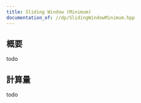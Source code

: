 ```yaml
---
title: Sliding Window (Minimum)
documentation_of: //dp/SlidingWindowMinimum.hpp
---
```


## 概要
todo

## 計算量
todo